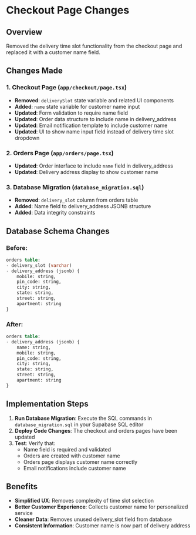 # Checkout Page Changes

## Overview
Removed the delivery time slot functionality from the checkout page and replaced it with a customer name field.

## Changes Made

### 1. Checkout Page (`app/checkout/page.tsx`)
- **Removed**: `deliverySlot` state variable and related UI components
- **Added**: `name` state variable for customer name input
- **Updated**: Form validation to require name field
- **Updated**: Order data structure to include name in delivery_address
- **Updated**: Email notification template to include customer name
- **Updated**: UI to show name input field instead of delivery time slot dropdown

### 2. Orders Page (`app/orders/page.tsx`)
- **Updated**: Order interface to include `name` field in delivery_address
- **Updated**: Delivery address display to show customer name

### 3. Database Migration (`database_migration.sql`)
- **Removed**: `delivery_slot` column from orders table
- **Added**: Name field to delivery_address JSONB structure
- **Added**: Data integrity constraints

## Database Schema Changes

### Before:
```sql
orders table:
- delivery_slot (varchar)
- delivery_address (jsonb) {
    mobile: string,
    pin_code: string,
    city: string,
    state: string,
    street: string,
    apartment: string
}
```

### After:
```sql
orders table:
- delivery_address (jsonb) {
    name: string,
    mobile: string,
    pin_code: string,
    city: string,
    state: string,
    street: string,
    apartment: string
}
```

## Implementation Steps

1. **Run Database Migration**: Execute the SQL commands in `database_migration.sql` in your Supabase SQL editor
2. **Deploy Code Changes**: The checkout and orders pages have been updated
3. **Test**: Verify that:
   - Name field is required and validated
   - Orders are created with customer name
   - Orders page displays customer name correctly
   - Email notifications include customer name

## Benefits

- **Simplified UX**: Removes complexity of time slot selection
- **Better Customer Experience**: Collects customer name for personalized service
- **Cleaner Data**: Removes unused delivery_slot field from database
- **Consistent Information**: Customer name is now part of delivery address 